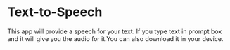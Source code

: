 # Text-to-Speech

This app will provide a speech for your text.
If you type text in prompt box and it will give you the audio for it.You can also download it in your device.
